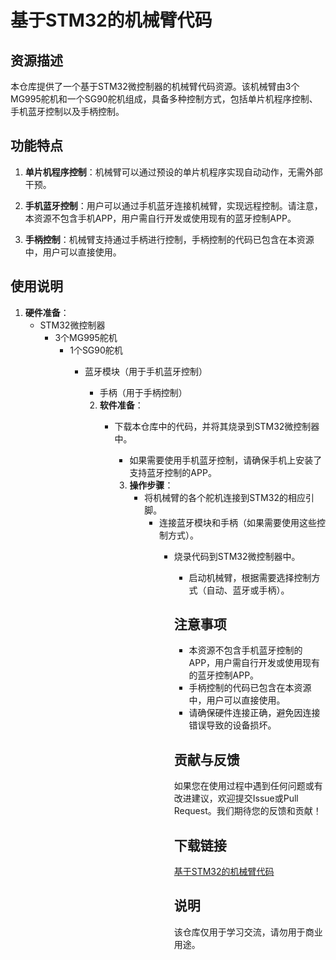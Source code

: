 # 基于STM32的机械臂代码

## 资源描述

本仓库提供了一个基于STM32微控制器的机械臂代码资源。该机械臂由3个MG995舵机和一个SG90舵机组成，具备多种控制方式，包括单片机程序控制、手机蓝牙控制以及手柄控制。

## 功能特点

1. **单片机程序控制**：机械臂可以通过预设的单片机程序实现自动动作，无需外部干预。

2. **手机蓝牙控制**：用户可以通过手机蓝牙连接机械臂，实现远程控制。请注意，本资源不包含手机APP，用户需自行开发或使用现有的蓝牙控制APP。

3. **手柄控制**：机械臂支持通过手柄进行控制，手柄控制的代码已包含在本资源中，用户可以直接使用。

## 使用说明

1. **硬件准备**：
   - STM32微控制器
      - 3个MG995舵机
         - 1个SG90舵机
            - 蓝牙模块（用于手机蓝牙控制）
               - 手柄（用于手柄控制）

               2. **软件准备**：
                  - 下载本仓库中的代码，并将其烧录到STM32微控制器中。
                     - 如果需要使用手机蓝牙控制，请确保手机上安装了支持蓝牙控制的APP。

                     3. **操作步骤**：
                        - 将机械臂的各个舵机连接到STM32的相应引脚。
                           - 连接蓝牙模块和手柄（如果需要使用这些控制方式）。
                              - 烧录代码到STM32微控制器中。
                                 - 启动机械臂，根据需要选择控制方式（自动、蓝牙或手柄）。

                                 ## 注意事项

                                 - 本资源不包含手机蓝牙控制的APP，用户需自行开发或使用现有的蓝牙控制APP。
                                 - 手柄控制的代码已包含在本资源中，用户可以直接使用。
                                 - 请确保硬件连接正确，避免因连接错误导致的设备损坏。

                                 ## 贡献与反馈

                                 如果您在使用过程中遇到任何问题或有改进建议，欢迎提交Issue或Pull Request。我们期待您的反馈和贡献！

                                 ## 下载链接
                                 [基于STM32的机械臂代码](https://pan.quark.cn/s/38d5c438ca64)

                                 ## 说明

                                 该仓库仅用于学习交流，请勿用于商业用途。
